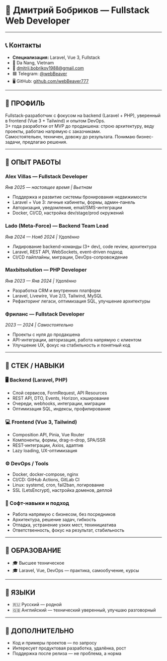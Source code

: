 # 📛 Дмитрий Бобриков — Fullstack Web Developer

---

## 📞 Контакты

- **Специализация:** Laravel, Vue 3, Fullstack
- 📍 Da Nang, Vietnam  
- 📧 [dmitrii.bobrikov1988@gmail.com](mailto:dmitrii.bobrikov1988@gmail.com)  
- 🟦 Telegram: [@webBeaver](https://t.me/webBeaver)  
- 🖥 GitHub: [github.com/webBeaver777](https://github.com/webBeaver777)  

---

## 🔹 ПРОФИЛЬ

Fullstack-разработчик с фокусом на backend (Laravel + PHP), уверенный в frontend (Vue 3 + Tailwind) и опытом DevOps.  
3+ года разработки от MVP до продакшена: строю архитектуру, веду проекты, работаю напрямую с заказчиками.  
Самостоятельен, техничен, довожу до результата. Понимаю бизнес-задачи, предлагаю решения.

---

## 🔹 ОПЫТ РАБОТЫ

### **Alex Villas — Fullstack Developer**  
_Янв 2025 — настоящее время | Вьетнам_
- Поддержка и развитие системы бронирования недвижимости  
- Laravel + Vue 3: личные кабинеты, формы, админ-панель  
- Авторизация, уведомления, email/SMS-интеграции  
- Docker, CI/CD, настройка dev/stage/prod окружений  

### **Lado (Meta-Force) — Backend Team Lead**  
_Янв 2024 — Нояб 2024 | Удалённо_
- Лидирование backend-команды (3+ dev), code review, архитектура  
- Laravel, REST API, WebSockets, event-driven подход  
- CI/CD пайплайны, миграции, DevOps-сопровождение  

### **Maxbitsolution — PHP Developer**  
_Янв 2023 — Янв 2024 | Удалённо_
- Разработка CRM и внутренних платформ  
- Laravel, Livewire, Vue 2/3, Tailwind, MySQL  
- Рефакторинг легаси, оптимизация SQL, улучшение архитектуры  

### **Фриланс — Fullstack Developer**  
_2023 — 2024 | Самостоятельно_
- Проекты с нуля до продакшена  
- API-интеграции, авторизация, работа напрямую с клиентом  
- Улучшение UX, фокус на стабильность и понятный код  

---

## 🔹 СТЕК / НАВЫКИ

### 🖥 Backend (Laravel, PHP)
- Слой сервисов, FormRequest, API Resources  
- REST API, DTO, Events, Horizon, кэширование  
- Очереди, webhooks, интеграции, миграции  
- Оптимизация SQL, индексы, профилирование  

### 💻 Frontend (Vue 3, Tailwind)
- Composition API, Pinia, Vue Router  
- Компоненты, формы, drag-n-drop, SPA/SSR  
- REST-интеграции, Axios, адаптив  
- Lazy loading, UX-оптимизация  

### ⚙️ DevOps / Tools
- Docker, docker-compose, nginx  
- CI/CD: GitHub Actions, GitLab CI  
- Linux: systemd, cron, fail2ban, логирование  
- SSL (LetsEncrypt), настройка доменов, деплой  

### 🧠 Софт-навыки и подход
- Работа напрямую с бизнесом, без посредников  
- Архитектура, решение задач, гибкость  
- Отладка, устранение узких мест, техинициатива  
- Ответственность, фокус на результат, стабильность  

---

## 🔹 ОБРАЗОВАНИЕ

- 🎓 Высшее техническое  
- 🎓 Laravel, Vue, DevOps — практика, самообучение, курсы  

---

## 🔹 ЯЗЫКИ

- 🇷🇺 Русский — родной  
- 🇬🇧 Английский — технический уверенный, улучшаю разговорный  

---

## 🔹 ДОПОЛНИТЕЛЬНО

- Код и примеры проектов — по запросу  
- Интересует продуктовая разработка, удалёнка, рост  
- Поддержка после релиза — не проблема, а норма  
